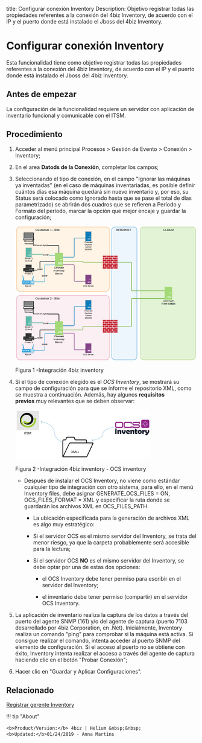title: Configurar conexión Inventory
Description: Objetivo registrar todas las propiedades referentes a la conexión del 4biz Inventory, de acuerdo con el IP y el puerto donde está instalado el Jboss del 4biz Inventory.
# Configurar conexión Inventory


Esta funcionalidad tiene como objetivo registrar todas las propiedades
referentes a la conexión del 4biz Inventory, de acuerdo con el IP y el
puerto donde está instalado el Jboss del 4biz Inventory.

Antes de empezar
--------------------

La configuración de la funcionalidad requiere un servidor con aplicación de
inventario funcional y comunicable con el ITSM.

Procedimiento
-----------------

1. Acceder al menú principal Procesos \> Gestión de Evento \> Conexión \>
    Inventory;

2. En el area **Datods de la Conexión**, completar los campos;

3. Seleccionando el tipo de conexión, en el campo "Ignorar las máquinas ya
    inventadas" (en el caso de máquinas inventariadas, es posible definir
    cuántos días esa máquina quedará sin nuevo inventario y, por eso, su Status
    será colocado como Ignorado hasta que se pase el total de días
    parametrizado) se abrirán dos cuadros que se refieren a Período y Formato
    del período, marcar la opción que mejor encaje y guardar la configuración;


    ![inventory integración](images/conexao-inventory.jpg)

     Figura 1 -Integración 4biz inventory


4. Si el tipo de conexión elegido es el *OCS Inventory*, se mostrará su campo de configuración para que se informe el repositorio XML, como se muestra a continuación. Además, hay algunos **requisitos previos** muy relevantes que se deben observar:


    ![ocs](images/conexao-inventory-2.jpg)
   
    Figura 2 -Integración 4biz inventory - OCS inventory

    +   Después de instalar el OCS Inventory, no viene como estándar cualquier tipo de integración con otro sistema, para ello, en el            menú Inventory files, debe asignar GENERATE_OCS_FILES = ON, OCS_FILES_FORMAT = XML y especificar la ruta donde se guardarán los          archivos XML en OCS_FILES_PATH

        +   La ubicación especificada para la generación de archivos XML es algo muy
            estratégico:

           +   Si el servidor OCS es el mismo servidor del Inventory, se trata del
               menor riesgo, ya que la carpeta probablemente será accesible para la
               lectura;

           +   Si el servidor OCS **NO** es el mismo servidor del Inventory, se debe
               optar por una de estas dos opciones:

               +   el OCS Inventory debe tener permiso para escribir en el servidor del
                   Inventory;

               +   el inventario debe tener permiso (compartir) en el servidor OCS
                   Inventory.

5. La aplicación de inventario realiza la captura de los datos a través del puerto del agente SNMP (161) y/o del agente de captura (puerto 7103 desarrollado por 4biz Corporation, en .Net). Inicialmente, Inventory realiza un comando "ping" para comprobar si la máquina está activa. Si consigue realizar el comando, intenta acceder al puerto SNMP del elemento de configuración. Si el acceso al puerto no se obtiene con éxito, Inventory intenta realizar el acceso a través del agente de captura haciendo clic en el botón "Probar Conexión";

6. Hacer clic en "Guardar y Aplicar Configuraciones".

Relacionado
-------

[Registrar gerente Inventory](/es-es/4biz-helium/processes/event/configuration/register-inventory-manager.html)



!!! tip "About"

    <b>Product/Version:</b> 4biz | Helium &nbsp;&nbsp;
    <b>Updated:</b>01/24/2019 - Anna Martins
